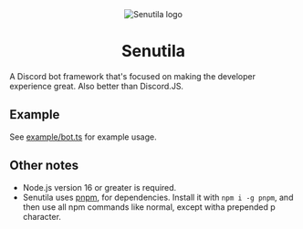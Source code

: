 <center><img src="https://raw.githubusercontent.com/edazpotato/senutila/main/images/logo.png" alt="Senutila logo" /></center>
<center><h1>Senutila</h1></center>

A Discord bot framework that's focused on making the developer experience great. Also better than Discord.JS.

## Example

See [example/bot.ts](https://github.com/edazpotato/senutila/blob/main/example/bot.ts) for example usage.

## Other notes

-   Node.js version 16 or greater is required.
-   Senutila uses [pnpm](https://pnpm.io/), for dependencies. Install it with `npm i -g pnpm`, and then use all npm commands like normal, except witha prepended p character.

